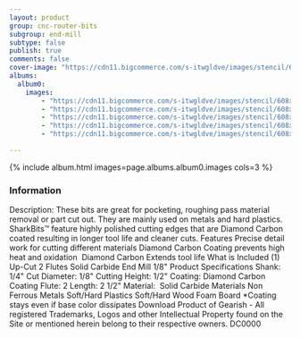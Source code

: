 ```yaml
---
layout: product
group: cnc-router-bits
subgroup: end-mill
subtype: false
publish: true
comments: false
cover-image: "https://cdn11.bigcommerce.com/s-itwgldve/images/stencil/608x608/products/3219/7628/sb-10518-dc_s_w_1__06314.1675310613.png?c=2"
albums:
  album0:
    images:
        - "https://cdn11.bigcommerce.com/s-itwgldve/images/stencil/608x608/products/3219/7628/sb-10518-dc_s_w_1__06314.1675310613.png?c=2"
        - "https://cdn11.bigcommerce.com/s-itwgldve/images/stencil/608x608/products/3219/7717/10518-Bit_Spinning__62317.1675310613.gif?c=2"
        - "https://cdn11.bigcommerce.com/s-itwgldve/images/stencil/608x608/products/3219/7678/10518__49267.1675310613.png?c=2"
        - "https://cdn11.bigcommerce.com/s-itwgldve/images/stencil/608x608/products/3219/7665/10518-DC_in_use__64367.1675310613.JPG?c=2"
        - "https://cdn11.bigcommerce.com/s-itwgldve/images/stencil/608x608/products/3219/7415/SB-10518-DC__93359.1675310613.png?c=2"

---
```


{% include album.html images=page.albums.album0.images cols=3 %}

### Information

Description:
 These bits are great for pocketing, roughing pass material removal or part cut out. They are mainly used on metals and hard plastics.   SharkBits™ feature highly polished cutting edges that are Diamond Carbon coated resulting in longer tool life and cleaner cuts.  Features  Precise detail work for cutting different materials Diamond Carbon Coating prevents high heat and oxidation  Diamond Carbon Extends tool life  What is Included  (1) Up-Cut 2 Flutes Solid Carbide End Mill 1/8"  Product Specifications  Shank: 1/4" Cut Diameter: 1/8" Cutting Height: 1/2" Coating: Diamond Carbon Coating Flute: 2 Length: 2 1/2" Material:  Solid Carbide  Materials  Non Ferrous Metals Soft/Hard Plastics Soft/Hard Wood Foam Board  *Coating stays even if base color dissipates Download Product of Gearish - All registered Trademarks, Logos and other Intellectual Property found on the Site or mentioned herein belong to their respective owners. DC0000  

